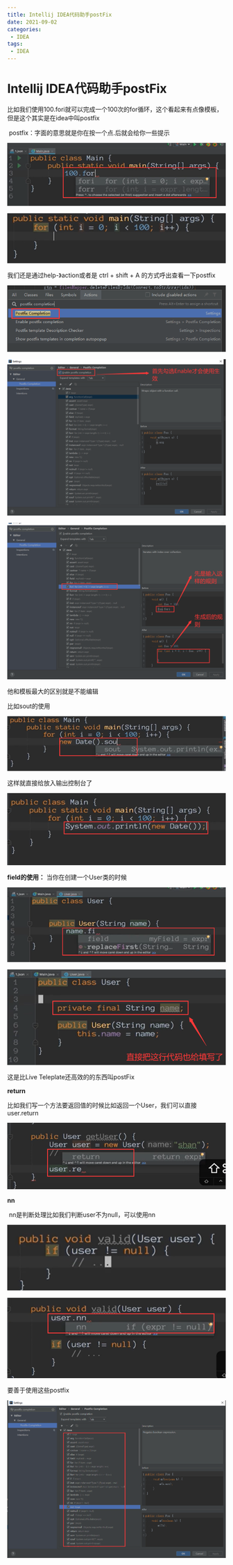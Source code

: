 ```yaml
---
title: Intellij IDEA代码助手postFix
date: 2021-09-02 
categories:
 - IDEA
tags:
 - IDEA
---
```


# Intellij IDEA代码助手postFix



比如我们使用100.fori就可以完成一个100次的for循环，这个看起来有点像模板，但是这个其实是在idea中叫postfix

​		postfix：字面的意思就是你在按一个点.后就会给你一些提示

![1631500917086](../../../.vuepress/public/images/1631500917086.png)



![1631500934536](../../../.vuepress/public/images/1631500934536.png)





我们还是通过help-》action或者是 ctrl + shift + A 的方式呼出查看一下postfix

![1631501280367](../../../.vuepress/public/images/1631501280367.png)

![1631501349046](../../../.vuepress/public/images/1631501349046.png)



![1631501498575](../../../.vuepress/public/images/1631501498575.png)

他和模板最大的区别就是不能编辑



比如sout的使用

![1631501655463](../../../.vuepress/public/images/1631501655463.png)



这样就直接给放入输出控制台了

![1631501671073](../../../.vuepress/public/images/1631501671073.png)





**field的使用：**  当你在创建一个User类的时候

![1631501854455](../../../.vuepress/public/images/1631501854455.png)



![1631511465641](../../../.vuepress/public/images/1631511465641.png)

这是比Live Teleplate还高效的的东西叫postFix



**return**

​	比如我们写一个方法要返回值的时候比如返回一个User，我们可以直接user.return

![1631511668924](../../../.vuepress/public/images/1631511668924.png)



**nn**

​	nn是判断处理比如我们判断user不为null，可以使用nn

![1631511786120](../../../.vuepress/public/images/1631511786120.png)

![1631511814570](../../../.vuepress/public/images/1631511814570.png)





要善于使用这些postfix

![1631512007859](../../../.vuepress/public/images/1631512007859.png)






































